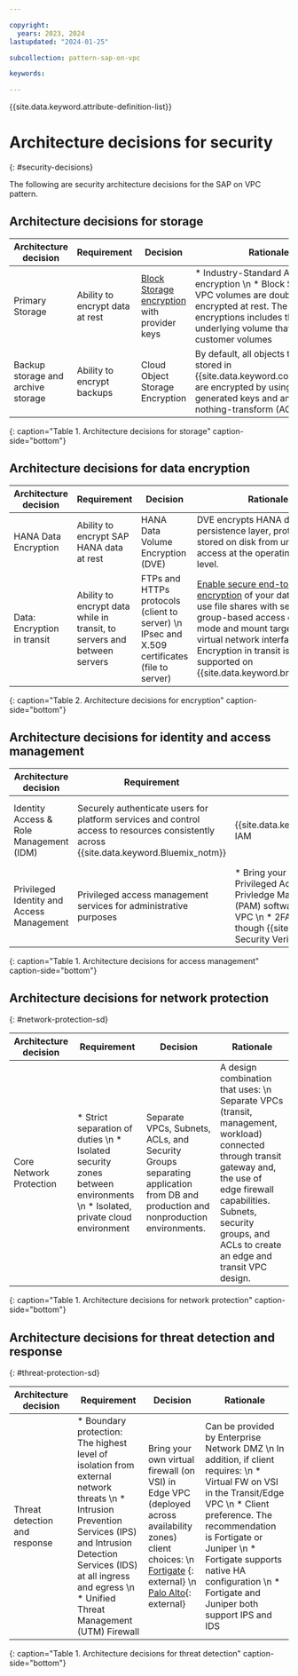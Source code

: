 ```yaml
---

copyright:
  years: 2023, 2024
lastupdated: "2024-01-25"

subcollection: pattern-sap-on-vpc

keywords:

---
```


{{site.data.keyword.attribute-definition-list}}

# Architecture decisions for security
{: #security-decisions}

The following are security architecture decisions for the SAP on VPC pattern.

## Architecture decisions for storage

| Architecture decision | Requirement | Decision | Rationale |
| -------------- | -------------- | -------------- | -------------- |
| Primary Storage                         | Ability to encrypt data at rest                                                                                                     | [Block Storage encryption](/docs/vpc?topic=vpc-mng-data&interface=ui) with provider keys                                    | * Industry-Standard AES-256 encryption \n * Block Storage for VPC volumes are double-encrypted at rest. The double-encryptions includes the underlying volume that holds customer volumes                                                                                                                                                                                                                                                                                 |
| Backup storage and archive storage        | Ability to encrypt backups                                                                                                          | Cloud Object Storage Encryption                                                                                                                  | By default, all objects that are stored in {{site.data.keyword.cos_full_notm}} are encrypted by using randomly generated keys and an all-or-nothing-transform (AONT). |
{: caption="Table 1. Architecture decisions for storage" caption-side="bottom"}

## Architecture decisions for data encryption

| Architecture decision | Requirement | Decision | Rationale |
| -------------- | -------------- | -------------- | -------------- |
| HANA Data Encryption                    | Ability to encrypt SAP HANA data at rest                                                                                            | HANA Data Volume Encryption (DVE)                                                                                                                | DVE encrypts HANA data at the persistence layer, protecting data stored on disk from unauthorized access at the operating system level.                                                                                                                                                                                       |
| Data: Encryption in transit            | Ability to encrypt data while in transit, to servers and between servers | FTPs and HTTPs protocols (client to server) \n IPsec and X.509 certificates (file to server)                                                                                                      | [Enable secure end-to-end encryption](/docs/vpc?topic=vpc-file-storage-vpc-eit) of your data when you use file shares with security-group-based access control mode and mount targets with virtual network interfaces. Encryption in transit is not supported on {{site.data.keyword.bm_is_short}}.|
{: caption="Table 2. Architecture decisions for encryption" caption-side="bottom"}

## Architecture decisions for identity and access management

| Architecture decision | Requirement | Decision | Rationale |
| -------------- | -------------- | -------------- | -------------- |
| Identity Access & Role Management (IDM) | Securely authenticate users for platform services and control access to resources consistently across {{site.data.keyword.Bluemix_notm}}                     | {{site.data.keyword.Bluemix_notm}} IAM                                                                                                                                    | Use IAM access policies to assign users, service IDs, and trusted profiles access to resources within the {{site.data.keyword.Bluemix_notm}} account.                                                                                                                                                                                              |
| Privileged Identity and Access Management | Privileged access management services for administrative purposes                                                                   | * Bring your own bastion host (or Privileged Access Gateway) with Privledge Management Access (PAM) software deployed in Edge VPC \n * 2FA Authentication though {{site.data.keyword.IBM}} Security Verify                                                            | Securely access remote resources over the private network for management purposes; bastion accessed by SSH. Session recording, tracking all activities that are successful or not, to note any potential threats |
{: caption="Table 1. Architecture decisions for access management" caption-side="bottom"}

## Architecture decisions for network protection
{: #network-protection-sd}

| Architecture decision | Requirement | Decision | Rationale |
| -------------- | -------------- | -------------- | -------------- |
| Core Network Protection                 | * Strict separation of duties \n * Isolated security zones between environments \n * Isolated, private cloud environment                                                                                                    | Separate VPCs, Subnets, ACLs, and Security Groups separating application from DB and production and nonproduction environments.                         | A design combination that uses: \n Separate VPCs (transit, management, workload) connected through transit gateway and, the use of edge firewall capabilities. Subnets, security groups, and ACLs to create an edge and transit VPC design. |
{: caption="Table 1. Architecture decisions for network protection" caption-side="bottom"}

## Architecture decisions for threat detection and response
{: #threat-protection-sd}

| Architecture decision | Requirement | Decision | Rationale |
| -------------- | -------------- | -------------- | -------------- |
| Threat detection and response | * Boundary protection: The highest level of isolation from external network threats \n * Intrusion Prevention Services (IPS) and Intrusion Detection Services (IDS) at all ingress and egress \n * Unified Threat Management (UTM) Firewall | Bring your own virtual firewall (on VSI) in Edge VPC (deployed across availability zones) client choices: \n [Fortigate](https://cloud.ibm.com/catalog/content/ibm-fortigate-AP-HA-terraform-deploy-5dd3e4ba-c94b-43ab-b416-c1c313479cec-global) {: external}  \n [Palo Alto](https://cloud.ibm.com/catalog/content/ibmcloud-vmseries-1.9-6470816d-562d-4627-86a5-fe3ad4e94b30-global){: external} |Can be provided by Enterprise Network DMZ \n In addition, if client requires: \n * Virtual FW on VSI in the Transit/Edge VPC \n * Client preference. The recommendation is Fortigate or Juniper \n * Fortigate supports native HA configuration \n * Fortigate and Juniper both support IPS and IDS|
{: caption="Table 1. Architecture decisions for threat detection" caption-side="bottom"}
